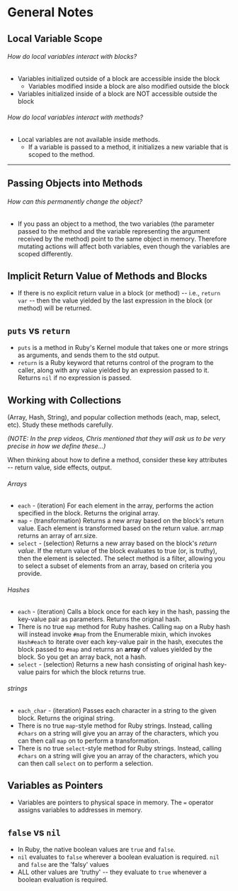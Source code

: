 # General Notes

## Local Variable Scope

###### How do local variables interact with blocks?
- Variables initialized outside of a block are accessible inside the block
  - Variables modified inside a block are also modified outside the block
- Variables initialized inside of a block are NOT accessible outside the block

###### How do local variables interact with methods?
- Local variables are not available inside methods.
  - If a variable is passed to a method, it initializes a new variable that is scoped to the method.

---

## Passing Objects into Methods

###### How can this permanently change the object?
- If you pass an object to a method, the two variables (the parameter passed to the method and the variable representing the argument received by the method) point to the same object in memory. Therefore mutating actions will affect both variables, even though the variables are scoped differently.

## Implicit Return Value of Methods and Blocks
- If there is no explicit return value in a block (or method) -- i.e., `return var` -- then the value yielded by the last expression in the block (or method) will be returned.

## ```puts``` vs ```return```
- `puts` is a method in Ruby's Kernel module that takes one or more strings as arguments, and sends them to the std output.
- `return` is a Ruby keyword that returns control of the program to the caller, along with any value yielded by an expression passed to it. Returns `nil` if no expression is passed.

## Working with Collections

(Array, Hash, String), and popular collection methods (each, map, select, etc). Study these methods carefully.

_(NOTE: In the prep videos, Chris mentioned that they will ask us to be very precise in how we define these...)_

When thinking about how to define a method, consider these key attributes -- return value, side effects, output.
###### Arrays
- `each` - (iteration) For each element in the array, performs the action specified in the block. Returns the original array.
- `map` - (transformation) Returns a new array based on the block's return value. Each element is transformed based on the return value. arr.map returns an array of arr.size.
- `select` - (selection) Returns a new array based on the block's *return value*. If the return value of the block evaluates to true (or, is truthy), then the element is selected. The select method is a filter, allowing you to select a subset of elements from an array, based on criteria you provide.

###### Hashes
- `each` - (iteration) Calls a block once for each key in the hash, passing the key-value pair as parameters. Returns the original hash.
- There is no true `map` method for Ruby hashes. Calling `map` on a Ruby hash will instead invoke `#map` from the Enumerable mixin, which invokes `Hash#each` to iterate over each key-value pair in the hash, executes the block passed to `#map` and returns an **array** of values yielded by the block. So you get an array back, not a hash.
- `select` - (selection) Returns a new hash consisting of original hash key-value pairs for which the block returns true.

###### strings
- `each_char` - (iteration) Passes each character in a string to the given block. Returns the original string.
- There is no true `map`-style method for Ruby strings. Instead, calling `#chars` on a string will give you an array of the characters, which you can then call `map` on to perform a transformation.
- There is no true `select`-style method for Ruby strings. Instead, calling `#chars` on a string will give you an array of the characters, which you can then call `select` on to perform a selection.


## Variables as Pointers
- Variables are pointers to physical space in memory. The `=` operator assigns variables to addresses in memory.

## ```false``` vs ```nil```
- In Ruby, the native boolean values are `true` and `false`.
- `nil` evaluates to `false` wherever a boolean evaluation is required. `nil` and `false` are the 'falsy' values
- ALL other values are 'truthy' -- they evaluate to `true` whenever a boolean evaluation is required.
